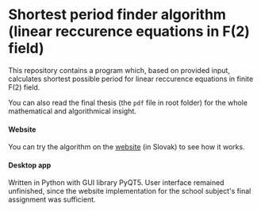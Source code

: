 # Shortest period finder algorithm (linear reccurence equations in F(2) field) 
This repository contains a program which, based on provided input, calculates shortest possible period for linear reccurence equations in finite F(2) field.

You can also read the final thesis (the `pdf` file in root folder) for the whole mathematical and algorithmical insight.

#### Website
You can try the algorithm on the [website](https://ral.netlify.app) (in Slovak) to see how it works.

#### Desktop app
Written in Python with GUI library PyQT5. User interface remained unfinished, since the website implementation for the school subject's final assignment was sufficient.
